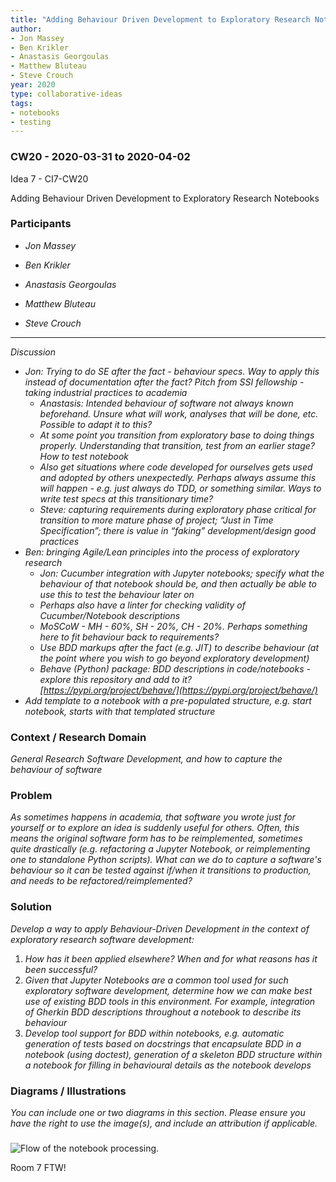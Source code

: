 ```yaml
---
title: "Adding Behaviour Driven Development to Exploratory Research Notebooks"
author:
- Jon Massey
- Ben Krikler
- Anastasis Georgoulas
- Matthew Bluteau
- Steve Crouch
year: 2020
type: collaborative-ideas
tags:
- notebooks
- testing
---
```

### CW20 - 2020-03-31 to 2020-04-02

Idea 7 - CI7-CW20

Adding Behaviour Driven Development to Exploratory Research Notebooks


### **Participants**

* _Jon Massey_

* _Ben Krikler_

* _Anastasis Georgoulas_

* _Matthew Bluteau_

* _Steve Crouch_



---


_Discussion_



*   _Jon: Trying to do SE after the fact - behaviour specs. Way to apply this instead of documentation after the fact? Pitch from SSI fellowship - taking industrial practices to academia_
    *   _Anastasis: Intended behaviour of software not always known beforehand. Unsure what will work, analyses that will be done, etc. Possible to adapt it to this?_
    *   _At some point you transition from exploratory base to doing things properly. Understanding that transition, test from an earlier stage? How to test notebook_
    *   _Also get situations where code developed for ourselves gets used and adopted by others unexpectedly. Perhaps always assume this will happen - e.g. just always do TDD, or something similar. Ways to write test specs at this transitionary time?_
    *   _Steve: capturing requirements during exploratory phase critical for transition to more mature phase of project; “Just in Time Specification”; there is value in “faking” development/design good practices_
*   _Ben: bringing Agile/Lean principles into the process of exploratory research_
    *   _Jon: Cucumber integration with Jupyter notebooks; specify what the behaviour of that notebook should be, and then actually be able to use this to test the behaviour later on_
    *   _Perhaps also have a linter for checking validity of Cucumber/Notebook descriptions_
    *   _MoSCoW - MH - 60%, SH - 20%, CH - 20%. Perhaps something here to fit behaviour back to requirements?_
    *   _Use BDD markups after the fact (e.g. JIT) to describe behaviour (at the point where you wish to go beyond exploratory development)_
    *   _Behave (Python) package: BDD descriptions in code/notebooks - explore this repository and add to it? [https://pypi.org/project/behave/](https://pypi.org/project/behave/)_
*   _Add template to a notebook with a pre-populated structure, e.g. start notebook, starts with that templated structure_


### **Context / Research Domain**

_General Research Software Development, and how to capture the behaviour of software_


### **Problem**

_As sometimes happens in academia, that software you wrote just for yourself or to explore an idea is suddenly useful for others. Often, this means the original software form has to be reimplemented, sometimes quite drastically (e.g. refactoring a Jupyter Notebook, or reimplementing one to standalone Python scripts). What can we do to capture a software's behaviour so it can be tested against if/when it transitions to production, and needs to be refactored/reimplemented?_


### **Solution**

_Develop a way to apply Behaviour-Driven Development in the context of exploratory research software development:_



1. _How has it been applied elsewhere? When and for what reasons has it been successful?_
2. _Given that Jupyter Notebooks are a common tool used for such exploratory software development, determine how we can make best use of existing BDD tools in this environment. For example, integration of Gherkin BDD descriptions throughout a notebook to describe its behaviour_
3. _Develop tool support for BDD within notebooks, e.g. automatic generation of tests based on docstrings that encapsulate BDD in a notebook (using doctest), generation of a skeleton BDD structure within a notebook for filling in behavioural details as the notebook develops_


### **Diagrams / Illustrations**

_You can include one or two diagrams in this section. Please ensure you have the right to use the image(s), and include an attribution if applicable._


###


![Flow of the notebook processing.](../images/cw20-notebook-flow.jpg)




Room 7 FTW!

